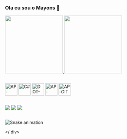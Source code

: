 ### Ola eu sou o Mayons 👋

  <div>
  <a href="https://github.com/Mayonsmar">
  <img height="190" src="https://github-readme-stats.vercel.app/api?username=Mayonsmar&show_icons=true&theme=dark&include_all_commits=true&count_private=true"/>
  <img height="190" src="https://github-readme-stats.vercel.app/api/top-langs/?username=Mayonsmar&layout=compact&langs_count=7&theme=dark"/>
</div>
  
  ##

  <p align="left"> 
<div style="display: inline_block">
    <img aling="center" alt="AP-JAVA" heigth="30" width="40" src="https://cdn.jsdelivr.net/gh/devicons/devicon/icons/java/java-original.svg">
  <img aling="center" alt="C#" heigth="30" width="40" src="https://cdn.jsdelivr.net/gh/devicons/devicon/icons/csharp/csharp-original.svg">
  <img aling="center" alt="DOT-NET" heigth="30" width="40" src="https://cdn.jsdelivr.net/gh/devicons/devicon/icons/dot-net/dot-net-plain-wordmark.svg">
  <img aling="center" alt="AP-HTML" heigth="30" width="40" src="https://cdn.jsdelivr.net/gh/devicons/devicon/icons/html5/html5-plain.svg">
  <img aling="center" alt="AP-GIT" heigth="30" width="40" src="https://cdn.jsdelivr.net/gh/devicons/devicon/icons/git/git-plain.svg">
</div>
</p>

  
  ##
  
 <div> 
  <a href="https://instagram.com/Mayonsmar" target="_blank"><img src="https://img.shields.io/badge/-Instagram-%23E4405F?style=for-the-badge&logo=instagram&logoColor=white" target="_blank"></a>
   <a href="https://www.linkedin.com/in/mayons-mar%C3%A7al-9827481a4/" target="_blank"><img src="https://img.shields.io/badge/-LinkedIn-%230077B5?style=for-the-badge&logo=linkedin&logoColor=white" target="_blank"></a>
  <a href = "mailto:mayonsdomingues@gmail.com"><img src="https://img.shields.io/badge/Gmail-D14836?style=for-the-badge&logo=gmail&logoColor=white" target="_blank"></a>
  
</div>

 ##
 
 ![Snake animation](https://github.com/Mayonsmar/Mayonsmar/blob/output/github-contribution-grid-snake.svg)

</ div>
